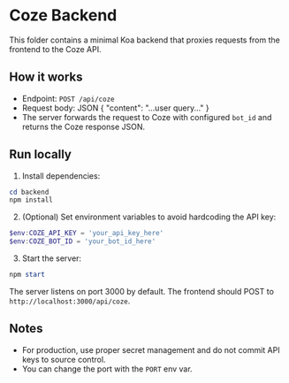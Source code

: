 # Coze Backend

This folder contains a minimal Koa backend that proxies requests from the frontend to the Coze API.

## How it works
- Endpoint: `POST /api/coze`
- Request body: JSON { "content": "...user query..." }
- The server forwards the request to Coze with configured `bot_id` and returns the Coze response JSON.

## Run locally
1. Install dependencies:

```powershell
cd backend
npm install
```

2. (Optional) Set environment variables to avoid hardcoding the API key:

```powershell
$env:COZE_API_KEY = 'your_api_key_here'
$env:COZE_BOT_ID = 'your_bot_id_here'
```

3. Start the server:

```powershell
npm start
```

The server listens on port 3000 by default. The frontend should POST to `http://localhost:3000/api/coze`.

## Notes
- For production, use proper secret management and do not commit API keys to source control.
- You can change the port with the `PORT` env var.
